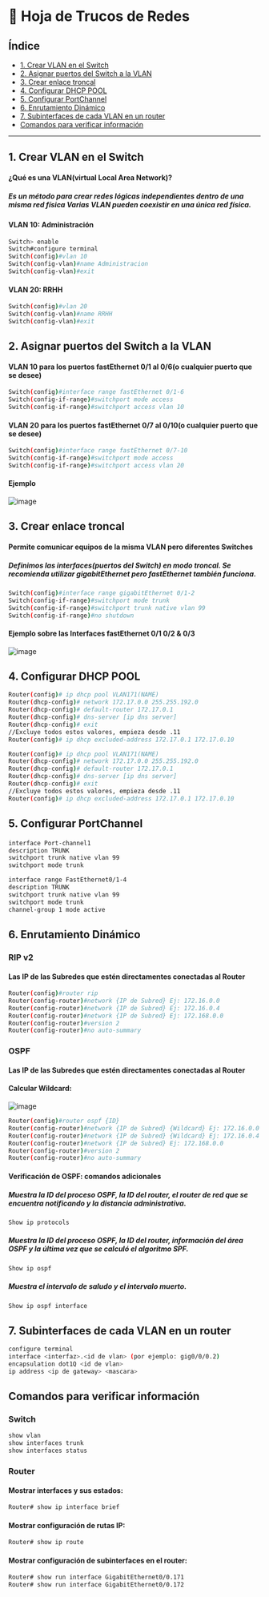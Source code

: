 # 📝 Hoja de Trucos de Redes
## Índice
- [1. Crear VLAN en el Switch](#1-crear-vlan-en-el-switch)
- [2. Asignar puertos del Switch a la VLAN](#2-asignar-puertos-del-switch-a-la-vlan)
- [3. Crear enlace troncal](#3-crear-enlace-troncal)
- [4. Configurar DHCP POOL](#4-configurar-dhcp-pool)
- [5. Configurar PortChannel](#5-configurar-portchannel)
- [6. Enrutamiento Dinámico](#6-enrutamiento-dinámico)
- [7. Subinterfaces de cada VLAN en un router](#7-subinterfaces-de-cada-vlan-en-un-router)
- [Comandos para verificar información](#comandos-para-verificar-información)
---

## 1. Crear VLAN en el Switch
#### ¿Qué es una VLAN(virtual Local Area Network)?
##### Es un método para crear redes lógicas independientes dentro de una misma red física Varias VLAN pueden coexistir en una única red física.
####  VLAN 10: Administración
```bash
Switch> enable
Switch#configure terminal
Switch(config)#vlan 10
Switch(config-vlan)#name Administracion
Switch(config-vlan)#exit
```
####  VLAN 20: RRHH
```bash
Switch(config)#vlan 20
Switch(config-vlan)#name RRHH
Switch(config-vlan)#exit
```
## 2. Asignar puertos del Switch a la VLAN
####  VLAN 10 para los puertos fastEthernet 0/1 al 0/6(o cualquier puerto que se desee)
``` bash
Switch(config)#interface range fastEthernet 0/1-6
Switch(config-if-range)#switchport mode access 
Switch(config-if-range)#switchport access vlan 10
```
####  VLAN 20 para los puertos fastEthernet 0/7 al 0/10(o cualquier puerto que se desee)
``` bash
Switch(config)#interface range fastEthernet 0/7-10
Switch(config-if-range)#switchport mode access 
Switch(config-if-range)#switchport access vlan 20
```
#### Ejemplo
![image](https://github.com/user-attachments/assets/f95d2c81-53f6-4dc6-a703-60aa356de1d7)


## 3. Crear enlace troncal 
####  Permite comunicar equipos de la misma VLAN pero diferentes Switches

##### Definimos las interfaces(puertos del Switch) en modo troncal. Se recomienda utilizar gigabitEthernet pero fastEthernet también funciona.
```bash
Switch(config)#interface range gigabitEthernet 0/1-2
Switch(config-if-range)#switchport mode trunk
Switch(config-if-range)#switchport trunk native vlan 99
Switch(config-if-range)#no shutdown 
```
#### Ejemplo sobre las Interfaces fastEthernet 0/1 0/2 & 0/3
![image](https://github.com/user-attachments/assets/a30ad9aa-d652-49fa-9b29-ba8587517a13)

## 4. Configurar DHCP POOL
```bash
Router(config)# ip dhcp pool VLAN171(NAME)
Router(dhcp-config)# network 172.17.0.0 255.255.192.0
Router(dhcp-config)# default-router 172.17.0.1
Router(dhcp-config)# dns-server [ip dns server]
Router(dhcp-config)# exit
//Excluye todos estos valores, empieza desde .11
Router(config)# ip dhcp excluded-address 172.17.0.1 172.17.0.10

Router(config)# ip dhcp pool VLAN171(NAME)
Router(dhcp-config)# network 172.17.0.0 255.255.192.0
Router(dhcp-config)# default-router 172.17.0.1
Router(dhcp-config)# dns-server [ip dns server]
Router(dhcp-config)# exit
//Excluye todos estos valores, empieza desde .11
Router(config)# ip dhcp excluded-address 172.17.0.1 172.17.0.10
```
## 5. Configurar PortChannel 
####  
```bash
interface Port-channel1
description TRUNK
switchport trunk native vlan 99
switchport mode trunk

interface range FastEthernet0/1-4
description TRUNK
switchport trunk native vlan 99
switchport mode trunk
channel-group 1 mode active
```

## 6. Enrutamiento Dinámico
### RIP v2
#### Las IP de las Subredes que estén directamentes conectadas al Router
```bash
Router(config)#router rip
Router(config-router)#network {IP de Subred} Ej: 172.16.0.0
Router(config-router)#network {IP de Subred} Ej: 172.16.0.4
Router(config-router)#network {IP de Subred} Ej: 172.168.0.0
Router(config-router)#version 2
Router(config-router)#no auto-summary 
```
### OSPF
#### Las IP de las Subredes que estén directamentes conectadas al Router
#### Calcular Wildcard:
![image](https://github.com/user-attachments/assets/b909377f-3061-45b8-83f0-abe6ce7c15d5)
```bash
Router(config)#router ospf {ID} 
Router(config-router)#network {IP de Subred} {Wildcard} Ej: 172.16.0.0  0.0.0.255
Router(config-router)#network {IP de Subred} {Wildcard} Ej: 172.16.0.4  0.0.0.255
Router(config-router)#network {IP de Subred} Ej: 172.168.0.0
Router(config-router)#version 2
Router(config-router)#no auto-summary 
```

#### Verificación de OSPF: comandos adicionales
##### Muestra la ID del proceso OSPF, la ID del router, el router de red que se encuentra notificando y la distancia administrativa.
```bash
Show ip protocols
```
##### Muestra la ID del proceso OSPF, la ID del router, información del área OSPF y la última vez que se calculó el algoritmo SPF.
```bash
Show ip ospf
```
##### Muestra el intervalo de saludo y el intervalo muerto.
```bash
Show ip ospf interface
```
## 7. Subinterfaces de cada VLAN en un router
```bash
configure terminal
interface <interfaz>.<id de vlan> (por ejemplo: gig0/0/0.2)
encapsulation dot1Q <id de vlan>
ip address <ip de gateway> <mascara>
```

## Comandos para verificar información
### Switch
```bash
show vlan
show interfaces trunk
show interfaces status
```

### Router
#### Mostrar interfaces y sus estados:
```bash
Router# show ip interface brief
```

#### Mostrar configuración de rutas IP:
```bash
Router# show ip route
```
#### Mostrar configuración de subinterfaces en el router:
```bash
Router# show run interface GigabitEthernet0/0.171
Router# show run interface GigabitEthernet0/0.172
```
